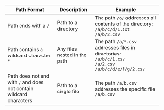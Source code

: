 |Path Format|Description|Example|
|----|----|---|
|Path ends with a `/`|Path to a directory|The path `/a/` addresses all contents of the directory:<br/>`/a/b/c/d/1.txt`<br/>`/a/b/2.csv`|
|Path contains a wildcard character `*`|Any files nested in the path|The path `/a/*.csv` addresses files in directories:<br/>`/a/b/c/1.csv`<br/>`/a/2.csv`<br/>`/a/b/c/d/e/f/g/2.csv`|
|Path does not end with `/` and does not contain wildcard characters|Path to a single file|The path `/a/b.csv` addresses the specific file `/a/b.csv`|
